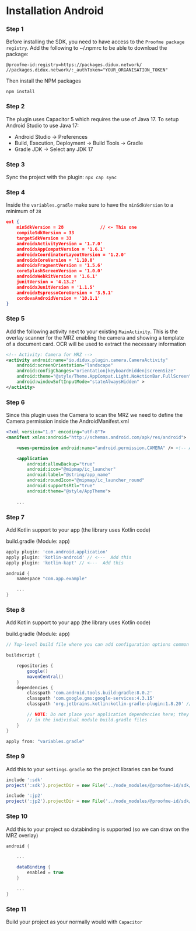# Installation Android

### Step 1
Before installing the SDK, you need to have access to the `Proofme package registry`. 
Add the following to ~/.npmrc to be able to download the package:
```
@proofme-id:registry=https://packages.didux.network/
//packages.didux.network/:_authToken="YOUR_ORGANISATION_TOKEN"
```

Then install the NPM packages
```
npm install
```

### Step 2
The plugin uses Capacitor 5 which requires the use of Java 17. To setup Android Studio to use Java 17:
- Android Studio -> Preferences
- Build, Execution, Deployment -> Build Tools -> Gradle
- Gradle JDK -> Select any JDK 17

### Step 3
Sync the project with the plugin: `npx cap sync`

### Step 4
Inside the `variables.gradle` make sure to have the `minSdkVersion` to a minimum of `28`

```json
ext {
    minSdkVersion = 28              // <- This one
    compileSdkVersion = 33
    targetSdkVersion = 33
    androidxActivityVersion = '1.7.0'
    androidxAppCompatVersion = '1.6.1'
    androidxCoordinatorLayoutVersion = '1.2.0'
    androidxCoreVersion = '1.10.0'
    androidxFragmentVersion = '1.5.6'
    coreSplashScreenVersion = '1.0.0'
    androidxWebkitVersion = '1.6.1'
    junitVersion = '4.13.2'
    androidxJunitVersion = '1.1.5'
    androidxEspressoCoreVersion = '3.5.1'
    cordovaAndroidVersion = '10.1.1'
}
```

### Step 5
Add the following activity next to your existing `MainActivity`. This is the overlay scanner for the MRZ enabling the camera and showing a template of a document card. OCR will be used to extract the necessary information
```xml
<!-- Activity: Camera for MRZ -->
<activity android:name="io.didux.plugin.camera.CameraActivity"
    android:screenOrientation="landscape"
    android:configChanges="orientation|keyboardHidden|screenSize"
    android:theme="@style/Theme.AppCompat.Light.NoActionBar.FullScreen"
    android:windowSoftInputMode="stateAlwaysHidden" >
</activity>
```

### Step 6
Since this plugin uses the Camera to scan the MRZ we need to define the Camera permission inside the AndroidManifest.xml

```xml
<?xml version="1.0" encoding="utf-8"?>
<manifest xmlns:android="http://schemas.android.com/apk/res/android">

    <uses-permission android:name="android.permission.CAMERA" /> <!-- Add this line-->

    <application
        android:allowBackup="true"
        android:icon="@mipmap/ic_launcher"
        android:label="@string/app_name"
        android:roundIcon="@mipmap/ic_launcher_round"
        android:supportsRtl="true"
        android:theme="@style/AppTheme">
    
    ...

```

### Step 7
Add Kotlin support to your app (the library uses Kotlin code)

build.gradle (Module: app)

```gradle
apply plugin: 'com.android.application'
apply plugin: 'kotlin-android' // <---  Add this
apply plugin: 'kotlin-kapt' // <---  Add this

android {
    namespace "com.app.example"

    ...
}
```

### Step 8
Add Kotlin support to your app (the library uses Kotlin code)

build.gradle (Module: app)

```gradle
// Top-level build file where you can add configuration options common to all sub-projects/modules.

buildscript {

    repositories {
        google()
        mavenCentral()
    }
    dependencies {
        classpath 'com.android.tools.build:gradle:8.0.2'
        classpath 'com.google.gms:google-services:4.3.15'
        classpath 'org.jetbrains.kotlin:kotlin-gradle-plugin:1.8.20' // <--- Add this

        // NOTE: Do not place your application dependencies here; they belong
        // in the individual module build.gradle files
    }
}

apply from: "variables.gradle"
```

### Step 9
Add this to your `settings.gradle` so the project libraries can be found
```javascript
include ':sdk'
project(':sdk').projectDir = new File('../node_modules/@proofme-id/sdk/web/reader/android/sdk')

include ':jp2'
project(':jp2').projectDir = new File('../node_modules/@proofme-id/sdk/web/reader/android/jp2')
```

### Step 10
Add this to your project so databinding is supported (so we can draw on the MRZ overlay)

```gradle
android {

    ...

    dataBinding {
        enabled = true
    }

    ...
}
```

### Step 11
Build your project as your normally would with `Capacitor`